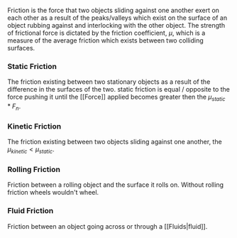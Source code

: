 Friction is the force that two objects sliding against one another exert on each other as a result of the peaks/valleys which exist on the surface of an object rubbing against and interlocking with the other object. The strength of frictional force is dictated by the friction coefficient, $\mu$, which is a measure of the average friction which exists between two colliding surfaces.

### Static Friction
The friction existing between two stationary objects as a result of the difference in the surfaces of the two. static friction is equal / opposite to the force pushing it until the [[Force]] applied becomes greater then the $\mu_{static} * F_n$. 
### Kinetic Friction
The friction existing between two objects sliding against one another, the $\mu_{kinetic} < \mu_{static}$.
### Rolling Friction
Friction between a rolling object and the surface it rolls on. Without rolling friction wheels wouldn't wheel.
### Fluid Friction
Friction between an object going across or through a [[Fluids|fluid]].